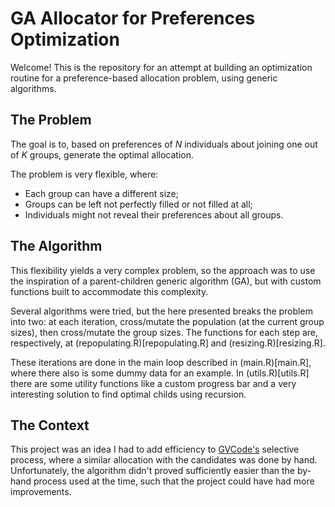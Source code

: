 # GA Allocator for Preferences Optimization

Welcome! This is the repository for an attempt at building an optimization routine for a preference-based allocation problem, using generic algorithms.


## The Problem
The goal is to, based on preferences of $N$ individuals about joining one out of $K$ groups, generate the optimal allocation.

The problem is very flexible, where:

- Each group can have a different size;
- Groups can be left not perfectly filled or not filled at all;
- Individuals might not reveal their preferences about all groups.


## The Algorithm

This flexibility yields a very complex problem, so the approach was to use the inspiration of a parent-children generic algorithm (GA), but with custom functions built to accommodate this complexity.

Several algorithms were tried, but the here presented breaks the problem into two: at each iteration, cross/mutate the population (at the current group sizes), then cross/mutate the group sizes. The functions for each step are, respectively, at (repopulating.R)[repopulating.R] and (resizing.R)[resizing.R].

These iterations are done in the main loop described in (main.R)[main.R], where there also is some dummy data for an example. In (utils.R)[utils.R] there are some utility functions like a custom progress bar and a very interesting solution to find optimal childs using recursion.


## The Context

This project was an idea I had to add efficiency to [GVCode's](https://github.com/gvcode) selective process, where a similar allocation with the candidates was done by hand. Unfortunately, the algorithm didn't proved sufficiently easier than the by-hand process used at the time, such that the project could have had more improvements.
